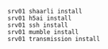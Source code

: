     srv01 shaarli install
    srv01 h5ai install
    srv01 ssh install
    srv01 mumble install
    srv01 transmission install
